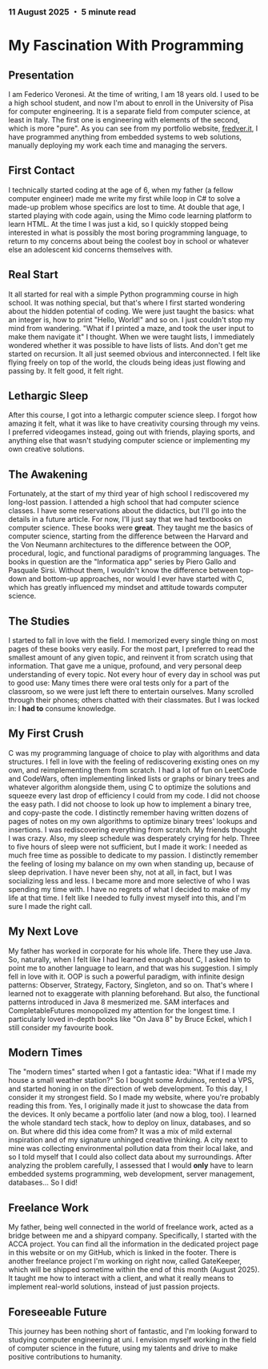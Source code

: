 ### 11 August 2025 ・ 5 minute read

# My Fascination With Programming

## Presentation

I am Federico Veronesi. At the time of writing, I am 18 years old. I used to be a high school student, and now I'm about to enroll in the University of Pisa for computer engineering. It is a separate field from computer science, at least in Italy. The first one is engineering with elements of the second, which is more "pure". As you can see from my portfolio website, [fredver.it](https://fredver.it), I have programmed anything from embedded systems to web solutions, manually deploying my work each time and managing the servers.

## First Contact

I technically started coding at the age of 6, when my father (a fellow computer engineer) made me write my first while loop in C# to solve a made-up problem whose specifics are lost to time. At double that age, I started playing with code again, using the Mimo code learning platform to learn HTML. At the time I was just a kid, so I quickly stopped being interested in what is possibly the most boring programming language, to return to my concerns about being the coolest boy in school or whatever else an adolescent kid concerns themselves with.

## Real Start

It all started for real with a simple Python programming course in high school. It was nothing special, but that's where I first started wondering about the hidden potential of coding. We were just taught the basics: what an integer is, how to print "Hello, World!" and so on. I just couldn't stop my mind from wandering. "What if I printed a maze, and took the user input to make them navigate it" I thought. When we were taught lists, I immediately wondered whether it was possible to have lists of lists. And don't get me started on recursion. It all just seemed obvious and interconnected. I felt like flying freely on top of the world, the clouds being ideas just flowing and passing by. It felt good, it felt right.

## Lethargic Sleep

After this course, I got into a lethargic computer science sleep. I forgot how amazing it felt, what it was like to have creativity coursing through my veins. I preferred videogames instead, going out with friends, playing sports, and anything else that wasn't studying computer science or implementing my own creative solutions.

## The Awakening

Fortunately, at the start of my third year of high school I rediscovered my long-lost passion. I attended a high school that had computer science classes. I have some reservations about the didactics, but I'll go into the details in a future article. For now, I'll just say that we had textbooks on computer science. These books were **great**. They taught me the basics of computer science, starting from the difference between the Harvard and the Von Neumann architectures to the difference between the OOP, procedural, logic, and functional paradigms of programming languages. The books in question are the "Informatica app" series by Piero Gallo and Pasquale Sirsi. Without them, I wouldn't know the difference between top-down and bottom-up approaches, nor would I ever have started with C, which has greatly influenced my mindset and attitude towards computer science.

## The Studies

I started to fall in love with the field. I memorized every single thing on most pages of these books very easily. For the most part, I preferred to read the smallest amount of any given topic, and reinvent it from scratch using that information. That gave me a unique, profound, and very personal deep understanding of every topic. Not every hour of every day in school was put to good use: Many times there were oral tests only for a part of the classroom, so we were just left there to entertain ourselves. Many scrolled through their phones; others chatted with their classmates. But I was locked in: I **had to** consume knowledge.

## My First Crush

C was my programming language of choice to play with algorithms and data structures. I fell in love with the feeling of rediscovering existing ones on my own, and reimplementing them from scratch. I had a lot of fun on LeetCode and CodeWars, often implementing linked lists or graphs or binary trees and whatever algorithm alongside them, using C to optimize the solutions and squeeze every last drop of efficiency I could from my code. I did not choose the easy path. I did not choose to look up how to implement a binary tree, and copy-paste the code. I distinctly remember having written dozens of pages of notes on my own algorithms to optimize binary trees' lookups and insertions. I was rediscovering everything from scratch. My friends thought I was crazy. Also, my sleep schedule was desperately crying for help. Three to five hours of sleep were not sufficient, but I made it work: I needed as much free time as possible to dedicate to my passion. I distinctly remember the feeling of losing my balance on my own when standing up, because of sleep deprivation. I have never been shy, not at all, in fact, but I was socializing less and less. I became more and more selective of who I was spending my time with. I have no regrets of what I decided to make of my life at that time. I felt like I needed to fully invest myself into this, and I'm sure I made the right call.

## My Next Love

My father has worked in corporate for his whole life. There they use Java. So, naturally, when I felt like I had learned enough about C, I asked him to point me to another language to learn, and that was his suggestion. I simply fell in love with it. OOP is such a powerful paradigm, with infinite design patterns: Observer, Strategy, Factory, Singleton, and so on. That's where I learned not to exaggerate with planning beforehand. But also, the functional patterns introduced in Java 8 mesmerized me. SAM interfaces and CompletableFutures monopolized my attention for the longest time. I particularly loved in-depth books like "On Java 8" by Bruce Eckel, which I still consider my favourite book.

## Modern Times

The "modern times" started when I got a fantastic idea: "What if I made my house a small weather station?" So I bought some Arduinos, rented a VPS, and started honing in on the direction of web development. To this day, I consider it my strongest field. So I made my website, where you're probably reading this from. Yes, I originally made it just to showcase the data from the devices. It only became a portfolio later (and now a blog, too). I learned the whole standard tech stack, how to deploy on linux, databases, and so on. But where did this idea come from? It was a mix of mild external inspiration and of my signature unhinged creative thinking. A city next to mine was collecting environmental pollution data from their local lake, and so I told myself that I could also collect data about my surroundings. After analyzing the problem carefully, I assessed that I would **only** have to learn embedded systems programming, web development, server management, databases... So I did!

## Freelance Work

My father, being well connected in the world of freelance work, acted as a bridge between me and a shipyard company. Specifically, I started with the ACCA project. You can find all the information in the dedicated project page in this website or on my GitHub, which is linked in the footer. There is another freelance project I'm working on right now, called GateKeeper, which will be shipped sometime within the end of this month (August 2025). It taught me how to interact with a client, and what it really means to implement real-world solutions, instead of just passion projects.

## Foreseeable Future

This journey has been nothing short of fantastic, and I'm looking forward to studying computer engineering at uni. I envision myself working in the field of computer science in the future, using my talents and drive to make positive contributions to humanity.